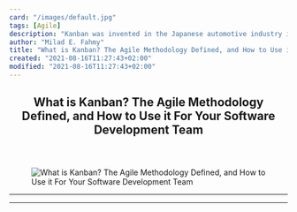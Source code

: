```yaml
---
card: "/images/default.jpg"
tags: [Agile]
description: "Kanban was invented in the Japanese automotive industry in th"
author: "Milad E. Fahmy"
title: "What is Kanban? The Agile Methodology Defined, and How to Use it For Your Software Development Team"
created: "2021-08-16T11:27:43+02:00"
modified: "2021-08-16T11:27:43+02:00"
---
```

<div class="site-wrapper">
<main id="site-main" class="site-main outer">
<div class="inner">
<article class="post-full post tag-agile tag-kanban tag-scrum tag-technology tag-software ">
<header class="post-full-header">
<h1 class="post-full-title">What is Kanban? The Agile Methodology Defined, and How to Use it For Your Software Development Team</h1>
</header>
<figure class="post-full-image">
<picture>
<source media="(max-width: 700px)" sizes="1px" srcset="data:image/gif;base64,R0lGODlhAQABAIAAAAAAAP///yH5BAEAAAAALAAAAAABAAEAAAIBRAA7 1w">
<source media="(min-width: 701px)" sizes="(max-width: 800px) 400px,
(max-width: 1170px) 700px,
1400px" srcset="/news/content/images/size/w300/2020/05/grafik-8.png 300w,
/news/content/images/size/w600/2020/05/grafik-8.png 600w,
/news/content/images/size/w1000/2020/05/grafik-8.png 1000w,
/news/content/images/size/w2000/2020/05/grafik-8.png 2000w">
<img onerror="this.style.display='none'" src="/news/content/images/size/w2000/2020/05/grafik-8.png" alt="What is Kanban? The Agile Methodology Defined, and How to Use it For Your Software Development Team">
</picture>
</figure>
<section class="post-full-content">
<div class="post-content">
</div>
<hr>
<hr>
</section>
</article>
</div>
</main>
</div>
<!-- Google Tag Manager (noscript) -->
<!-- End Google Tag Manager (noscript) -->
